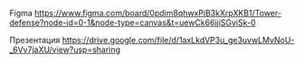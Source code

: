 Figma https://www.figma.com/board/0pdim8qhwxPiB3kXrpXKB1/Tower-defense?node-id=0-1&node-type=canvas&t=uewCk66jjiSGviSk-0

Презентация https://drive.google.com/file/d/1axLkdVP3u_ge3uvwLMvNoU-_6Vv7jaXU/view?usp=sharing
